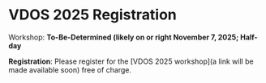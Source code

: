 # VDOS 2025 Registration

Workshop: **To-Be-Determined (likely on or right November 7, 2025; Half-day**<BR>

**Registration**: Please register for the [VDOS 2025 workshop](a link will be made available soon) free of charge.<BR>
